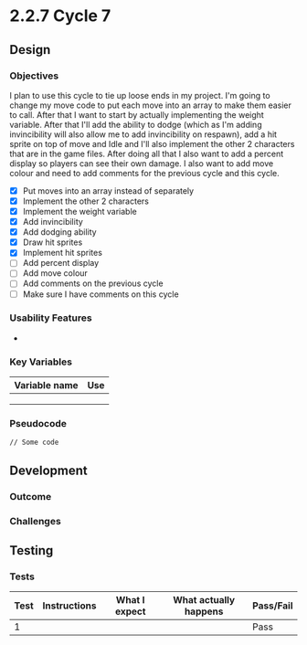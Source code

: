 # 2.2.7 Cycle 7

## Design

### Objectives

I plan to use this cycle to tie up loose ends in my project. I'm going to change my move code to put each move into an array to make them easier to call. After that I want to start by actually implementing the weight variable. After that I'll add the ability to dodge (which as I'm adding invincibility will also allow me to add invincibility on respawn), add a hit sprite on top of move and Idle and I'll also implement the other 2 characters that are in the game files. After doing all that I also want to add a percent display so players can see their own damage.  I also want to add move colour and need to add comments for the previous cycle and this cycle.&#x20;

* [x] Put moves into an array instead of separately
* [x] Implement the other 2 characters
* [x] Implement the weight variable
* [x] Add invincibility
* [x] Add dodging ability
* [x] Draw hit sprites
* [x] Implement hit sprites
* [ ] Add percent display
* [ ] Add move colour
* [ ] Add comments on the previous cycle
* [ ] Make sure I have comments on this cycle

### Usability Features

*

### Key Variables

| Variable name | Use |
| ------------- | --- |
|               |     |
|               |     |
|               |     |

### Pseudocode

```
// Some code
```

## Development

### Outcome



### Challenges



## Testing

### Tests

| Test | Instructions | What I expect | What actually happens | Pass/Fail |
| ---- | ------------ | ------------- | --------------------- | --------- |
| 1    |              |               |                       | Pass      |
